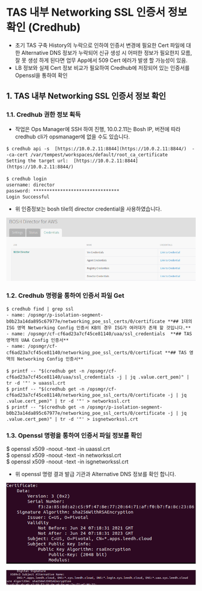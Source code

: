 # TAS 내부 Networking SSL 인증서 정보 확인 (Credhub)
- 초기 TAS 구축 History의 누락으로 인하여 인증서 변경에 필요한 Cert 파일에 대한 Alternative DNS 정보가 누락되어 신규 생성 시 어떠한 정보가 필요한지 모름, 잘 못 생성 하게 된다면 업무 App에서 509 Cert 에러가 발생 할 가능성이 있음.
- LB 정보와 실제 Cert 정보 비교가 필요하여 Credhub에 저장되어 있는 인증서를 Openssl을 통하여 확인


## 1. TAS 내부 Networking SSL 인증서 정보 확인

### 1.1. Credhub 권한 정보 획득

- 작업은 Ops Manager에 SSH 하여 진행, 10.0.2.11는 Bosh IP, 버전에 따라 credhub cli가 opsmanager에 없을 수도 있습니다.

```
$ credhub api -s  [https://10.0.2.11:8844](https://10.0.2.11:8844/)  --ca-cert /var/tempest/workspaces/default/root_ca_certificate  
Setting the target url:  [https://10.0.2.11:8844](https://10.0.2.11:8844/)  
  
$ credhub login  
username: director  
password: ********************************  
Login Successful
```

-  위 인증정보는 bosh tile의 director credential을 사용하였습니다.

![ex_screenshot](./images/credhub-1.PNG)

### 1.2. Credhub 명령을 통하여 인증서 파일 Get

```
$ credhub find | grep ssl  
- name: /opsmgr/p-isolation-segment-b0b23a14da895c67977e/networking_poe_ssl_certs/0/certificate **## 1대의 ISG 영역 Networking Config 인증서 KB의 경우 ISG가 여러대가 존재 할 것입니다.**  
- name: /opsmgr/cf-cf6ad23a7cf45ce81140/uaa/ssl_credentials  **## TAS 영역의 UAA Config 인증서**  
- name: /opsmgr/cf-cf6ad23a7cf45ce81140/networking_poe_ssl_certs/0/certificat **## TAS 영역의 Networking Config 인증서**  

$ printf -- "$(credhub get -n /opsmgr/cf-cf6ad23a7cf45ce81140/uaa/ssl_credentials -j | jq .value.cert_pem)" | tr -d '"' > uaassl.crt
$ printf -- "$(credhub get -n /opsmgr/cf-cf6ad23a7cf45ce81140/networking_poe_ssl_certs/0/certificate -j | jq .value.cert_pem)" | tr -d '"' > networkssl.crt
$ printf -- "$(credhub get -n /opsmgr/p-isolation-segment-b0b23a14da895c67977e/networking_poe_ssl_certs/0/certificate -j | jq .value.cert_pem)" | tr -d '"' > isgnetworkssl.crt  
```

### 1.3. Openssl 명령을 통하여 인증서 파일 정보를 확인

$ openssl x509 -noout -text -in uaassl.crt  
$ openssl x509 -noout -text -in networkssl.crt  
$ openssl x509 -noout -text -in isgnetworkssl.crt  

- 위 openssl 명령 결과 발급 기관과 Alternative DNS 정보를 확인 합니다.

![ex_screenshot](./images/credhub-2.PNG)

![ex_screenshot](./images/credhub-3.PNG)

